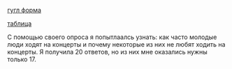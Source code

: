 [гугл форма](https://docs.google.com/forms/d/1cNmASNgN9kMge29NkDpzTbtetVD6NwPyZlK6fh4U45U/edit?usp=sharing)

[таблица](https://docs.google.com/spreadsheets/d/1ihSFeFIb_zxlf2HanQDGxOrL4h-bG5bA7XBrgTeykvM/edit?usp=sharing) 

С помощью своего опроса я попытлаалсь узнать: как часто молодые люди ходят на концерты и почему некоторые из них не любят ходить на концерты. Я получила 20 ответов, но из них мне оказались нужны только 17. 
